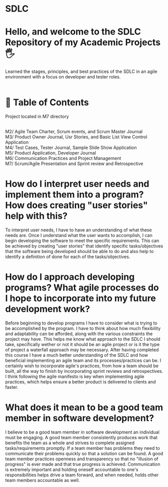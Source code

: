 # SDLC

# Hello, and welcome to the SDLC Repository of my Academic Projects🖐️

Learned the stages, principles, and best practices of the SDLC in an agile environment with a focus on developer and tester roles.<br><br>

# 📖 Table of Contents

Project located in M7 directory<br><br>

M2/ Agile Team Charter, Scrum events, and Scrum Master Journal<br>
M3/ Product Owner Journal, Usr Stories, and Basic List View Control Application<br>
M4/ Test Cases, Tester Journal, Sample Slide Show Application<br>
M5/ Product Application, Developer Journal<br>
M6/ Communication Practices and Project Management<br>
M7/ Scrum/Agile Presentation and Sprint review and Retrospective<br>

# How do I interpret user needs and implement them into a program? How does creating "user stories" help with this?

To interpret user needs, I have to have an understanding of what these needs are. Once I understand what the user wants to accomplish, I can begin developing the software to meet the specific requirements. This can be achieved by creating "user stories" that identify specific tasks/objectives that the software being developed should be able to do and also help to identify a definition of done for each of the tasks/objectives. 

# How do I approach developing programs? What agile processes do I hope to incorporate into my future development work?

Before beginning to develop programs I have to consider what is trying to be accomplished by the program. I have to think about how much flexibility and adaptability can be afforded,  along with the various constraints the project may have. This helps me know what approach to the SDLC I should take, specifically wether or not it should be an agile project or is it the type of project a waterfall approach may be necessary. After having completed this course I have a much better understanding of the SDLC and how beneficial implementing an agile team and its processes/practices can be. I certainly wish to incorporate agile's practices, from how a team should be built, all the way to finish by incorporating sprint reviews and retrospectives. I think following the agile manifesto is key when implementing agile practices, which helps ensure a better product is delivered to clients and faster.

# What does it mean to be a good team member in software development?

I believe to be a good team member in software development an individual must be engaging. A good team member consistently produces work that benefits the team as a whole and strives to complete assigned tasks/requirements promptly. If a team member has problems they need to communicate their problems quickly so that a solution can be found. A good team member practices openness and transparency so that no "illusion of progress" is ever made and that true progress is achieved. Communication is extremely important and holding oneself accountable to one's responsibilities helps drive a team forward, and when needed, holds other team members accountable as well.